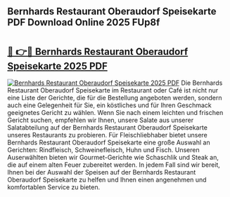 ## Bernhards Restaurant Oberaudorf Speisekarte PDF Download Online 2025 FUp8f

# <h2><a href="http://gccki9f.nevu.top/?p=Bernhards+Restaurant+Oberaudorf+Speisekarte">🔗 👉🔴 Bernhards Restaurant Oberaudorf Speisekarte 2025 PDF</a></h2>

[![Bernhards Restaurant Oberaudorf Speisekarte 2025 PDF](https://i.imgur.com/dBaPXMq.png)](http://gccki9f.nevu.top/?p=Bernhards+Restaurant+Oberaudorf+Speisekarte)
Die Bernhards Restaurant Oberaudorf Speisekarte im Restaurant oder Café ist nicht nur eine Liste der Gerichte, die für die Bestellung angeboten werden, sondern auch eine Gelegenheit für Sie, ein köstliches und für Ihren Geschmack geeignetes Gericht zu wählen. Wenn Sie nach einem leichten und frischen Gericht suchen, empfehlen wir Ihnen, unsere Salate aus unserer Salatabteilung auf der Bernhards Restaurant Oberaudorf Speisekarte unseres Restaurants zu probieren. Für Fleischliebhaber bietet unsere Bernhards Restaurant Oberaudorf Speisekarte eine große Auswahl an Gerichten: Rindfleisch, Schweinefleisch, Huhn und Fisch. Unseren Auserwählten bieten wir Gourmet-Gerichte wie Schaschlik und Steak an, die auf einem alten Feuer zubereitet werden. In jedem Fall sind wir bereit, Ihnen bei der Auswahl der Speisen auf der Bernhards Restaurant Oberaudorf Speisekarte zu helfen und Ihnen einen angenehmen und komfortablen Service zu bieten.
